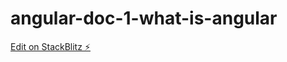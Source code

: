 # angular-doc-1-what-is-angular

[Edit on StackBlitz ⚡️](https://stackblitz.com/edit/angular-fmtg5p)